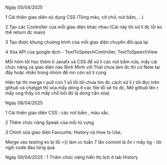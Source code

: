Ngày 05/04/2025 

1 Cải thiện giao diện sử dụng CSS (Tông màu, cỡ chữ, nút bấm, ...)

2 Tạo các Controller của mỗi giao diện khác nhau (Cái này tôi xử lí đc lỗi ko thể return đc main)

3 Tạo được khung chương trình của mỗi giao diện chuyển đổi qua lại

4 Xóa API của google dịch - TextToSpeechController, TextToSpeechView 

Mỗi hôm tôi học thêm tí Javafx và CSS để xử lí các nút bấm nữa, mấy cái chức năng và giao diện nào Bình Minh với Thái chưa làm đc thì cứ Note tại đây hoặc nhắn trong nhóm để mn còn xử lí cùng

Hiện tại thì merge r pull còn 1 số lỗi tôi chưa tìm đc cách xử lí ( tôi đọc trên github và chatgpt thì xóa mấy dòng ở các file lỗi sẽ fix đc, Mở github lên r mấy oog thấy có mấy chỗ bôi đỏ là dòng cần xóa)

Ngày 08/04/2025 

1 Cải thiện giao diện CSS : các nút bấm , màu sắc.

2 Thêm chức năng Speak của mỗi từ vựng

3 Chỉnh sửa giao diện Favourite, History và How to Use,

Merge vào testing ko bị lỗi =)) làm vc tuần 7 lần commit là ổn r mấy ôg - tôi ngồi code đau lưng quá 


Ngày 09/04/2025 :
1 Thêm chức năng hiển thị lịch ở tab History
